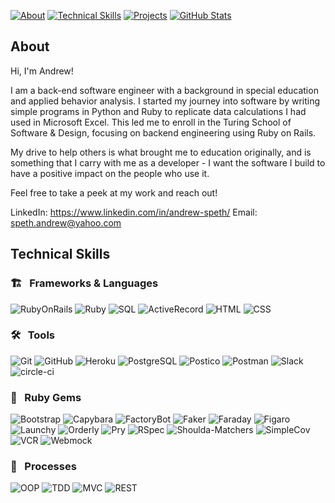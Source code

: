 
[![About][about-badge]](#about)
[![Technical Skills][technical-skills-badge]](#technical-skills)
[![Projects][projects-badge]](#projects)
[![GitHub Stats][github-stats-badge]](#github-stats)

## About

Hi, I'm Andrew!

I am a back-end software engineer with a background in special education and applied behavior analysis. I started my journey into software by writing simple programs in Python and Ruby to replicate data calculations I had used in Microsoft Excel. This led me to enroll in the Turing School of Software & Design, focusing on backend engineering using Ruby on Rails.

My drive to help others is what brought me to education originally, and is something that I carry with me as a developer - I want the software I build to have a positive impact on the people who use it.

Feel free to take a peek at my work and reach out!

LinkedIn: https://www.linkedin.com/in/andrew-speth/
Email: speth.andrew@yahoo.com

## Technical Skills

### 🏗 &nbsp; Frameworks & Languages
![RubyOnRails][rails-badge]
![Ruby][ruby-badge]
![SQL][sql-badge]
![ActiveRecord][active-record-badge]
![HTML][html-badge]
![CSS][css-badge]

### 🛠 &nbsp; Tools

![Git][git-badge]
![GitHub][github-badge]
![Heroku][heroku-badge]
![PostgreSQL][postgresql-badge]
![Postico][postico-badge]
![Postman][postman-badge]
![Slack][slack-badge]
![circle-ci][circle-ci-badge]


### 💎 &nbsp; Ruby Gems
![Bootstrap][bootstrap-badge]
![Capybara][capybara-badge]
![FactoryBot][factorybot-badge]
![Faker][faker-badge]
![Faraday][faraday-badge]
![Figaro][figaro-badge]
![Launchy][launchy-badge]
![Orderly][orderly-badge]
![Pry][pry-badge]
![RSpec][rspec-badge]
![Shoulda-Matchers][shoulda-matchers-badge]
![SimpleCov][simplecov-badge]
![VCR][vcr-badge]
![Webmock][webmock-badge]


### 💬 &nbsp; Processes
![OOP][oop-badge]
![TDD][tdd-badge]
![MVC][mvc-badge]
![REST][rest-badge]

<!-- BADGES & IMAGES -->
[github-stats-image]: https://github-readme-stats.vercel.app/api?username=aspethi&theme=vue&show_icons=true
[top-languages-image]: https://github-readme-stats.vercel.app/api/top-langs/?username=aspeth&layout=compact&theme=vue

[github-follow-badge]: https://img.shields.io/github/followers/aspeth?label=aspeth&style=social
[linkedin-badge]: https://img.shields.io/badge/LinkedIn-Andrew`--Speth-white?style=flat&logo=Linkedin&logoColor=white&color=white&labelColor=0A66C2

[rails-badge]: https://img.shields.io/badge/Ruby%20on%20Rails-f06611.svg?&style=for-the-badge&logo=rubyonrails&logoColor=white

[ruby-badge]: https://img.shields.io/badge/ruby-f06611.svg?&style=for-the-badge&logo=ruby&logoColor=white
[sql-badge]: https://img.shields.io/badge/SQL-f06611.svg?style=for-the-badge&logo=SQL&logoColor=white
[graphql-badge]: https://img.shields.io/badge/-GraphQL-f06611.svg?style=for-the-badge&logo=graphql&logoColor=white
[html-badge]: https://img.shields.io/badge/html5-f06611.svg?&style=for-the-badge&logo=html5&logoColor=white
[css-badge]: https://img.shields.io/badge/css3-f06611.svg?&style=for-the-badge&logo=css3&logoColor=white
[js-badge]: https://img.shields.io/badge/JavaScript-f06611.svg?&style=for-the-badge&logo=javascript&logoColor=white
[active-record-badge]: https://img.shields.io/badge/ActiveRecord-f06611.svg?&style=for-the-badge&logo=rubyonrails&logoColor=white

[atom-badge]: https://img.shields.io/badge/Atom-f06611.svg?&style=for-the-badge&logo=atom&logoColor=white
[git-badge]: https://img.shields.io/badge/git-f06611.svg?&style=for-the-badge&logo=git&logoColor=white
[github-badge]: https://img.shields.io/badge/GitHub-f06611.svg?&style=for-the-badge&logo=github&logoColor=white
[heroku-badge]: https://img.shields.io/badge/Heroku-f06611.svg?&style=for-the-badge&logo=heroku&logoColor=white
[hound-badge]: https://img.shields.io/badge/hound-f06611.svg?&style=for-the-badge&logo=hound&logoColor=white
[postgresql-badge]: https://img.shields.io/badge/PostgreSQL-f06611.svg?&style=for-the-badge&logo=postgresql&logoColor=white
[postico-badge]: https://img.shields.io/badge/postico-f06611.svg?&style=for-the-badge&logo=Postico&logoColor=white
[postman-badge]: https://img.shields.io/badge/Postman-f06611.svg?&style=for-the-badge&logo=postman&logoColor=white
[slack-badge]: https://img.shields.io/badge/Slack-f06611.svg?&style=for-the-badge&logo=slack&logoColor=white
[travis-ci-badge]: https://img.shields.io/badge/travis--ci-f06611.svg?&style=for-the-badge&logo=travis&logoColor=white
[circle-ci-badge]: https://img.shields.io/badge/CircleCI-f06611.svg?&style=for-the-badge&logo=circleci&logoColor=white

[retool-badge]: https://img.shields.io/badge/Retool-f06611.svg?&style=for-the-badge&logo=retool&logoColor=white

[bootstrap-badge]: https://img.shields.io/badge/bootstrap-f06611.svg?&style=for-the-badge&logo=bootstrap&logoColor=white
[capybara-badge]: https://img.shields.io/badge/capybara-f06611.svg?&style=for-the-badge&logo=rubygems&logoColor=white
[factorybot-badge]: https://img.shields.io/badge/factorybot-f06611.svg?&style=for-the-badge&logo=rubygems&logoColor=white
[faker-badge]: https://img.shields.io/badge/faker-f06611.svg?&style=for-the-badge&logo=rubygems&logoColor=white
[faraday-badge]: https://img.shields.io/badge/faraday-f06611.svg?&style=for-the-badge&logo=rubygems&logoColor=white
[figaro-badge]: https://img.shields.io/badge/figaro-f06611.svg?&style=for-the-badge&logo=rubygems&logoColor=white
[launchy-badge]: https://img.shields.io/badge/launchy-f06611.svg?&style=for-the-badge&logo=rubygems&logoColor=white
[orderly-badge]: https://img.shields.io/badge/orderly-f06611.svg?&style=for-the-badge&logo=rubygems&logoColor=white
[pry-badge]: https://img.shields.io/badge/pry-f06611.svg?&style=for-the-badge&logo=rubygems&logoColor=white
[rspec-badge]: https://img.shields.io/badge/rspec-f06611.svg?&style=for-the-badge&logo=rubygems&logoColor=white
[rubocop-badge]: https://img.shields.io/badge/RuboCop-f06611.svg?&style=for-the-badge&logo=rubygems&logoColor=white
[sass-badge]: https://img.shields.io/badge/Sass-f06611.svg?&style=for-the-badge&logo=sass&logoColor=white
[shoulda-matchers-badge]: https://img.shields.io/badge/shoulda--matchers-f06611.svg?&style=for-the-badge&logo=rubygems&logoColor=white
[simplecov-badge]: https://img.shields.io/badge/simplecov-f06611.svg?&style=for-the-badge&logo=rubygems&logoColor=white
[vcr-badge]: https://img.shields.io/badge/vcr-f06611.svg?&style=for-the-badge&logo=rubygems&logoColor=white
[webmock-badge]: https://img.shields.io/badge/webmock-f06611.svg?&style=for-the-badge&logo=rubygems&logoColor=white

[lodash-badge]: https://img.shields.io/badge/Lodash-f06611.svg?&style=for-the-badge&logo=lodash&logoColor=white
[moment-badge]: https://img.shields.io/badge/moment%2Ejs-f06611.svg?&style=for-the-badge&logo=moment&logoColor=white

[oop-badge]: https://img.shields.io/badge/OOP-f06611.svg?&style=for-the-badge&logo=OOP&logoColor=white
[tdd-badge]: https://img.shields.io/badge/TDD-f06611.svg?&style=for-the-badge&logo=TDD&logoColor=white
[mvc-badge]: https://img.shields.io/badge/MVC-f06611.svg?&style=for-the-badge&logo=MVC&logoColor=white
[rest-badge]: https://img.shields.io/badge/REST-f06611.svg?&style=for-the-badge&logo=REST&logoColor=white

[about-badge]: https://img.shields.io/badge/about-f06611.svg?&style=for-the-badge&logo=ABOUT&logoColor=white
[technical-skills-badge]: https://img.shields.io/badge/technical_skills-f06611.svg?&style=for-the-badge&logo=technical-skills&logoColor=white
[projects-badge]: https://img.shields.io/badge/projects-f06611.svg?&style=for-the-badge&logo=projects&logoColor=white
[github-stats-badge]: https://img.shields.io/badge/github_stats-f06611.svg?&style=for-the-badge&logo=githubstats&logoColor=white



